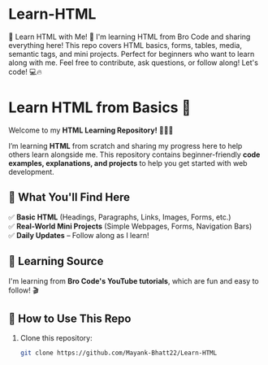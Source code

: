 # Learn-HTML
🚀 Learn HTML with Me! 🚀  I'm learning HTML from Bro Code and sharing everything here! This repo covers HTML basics, forms, tables, media, semantic tags, and mini projects. Perfect for beginners who want to learn along with me. Feel free to contribute, ask questions, or follow along! Let's code! 💻🔥
# Learn HTML from Basics 🚀  

Welcome to my **HTML Learning Repository!** 👨‍💻🔥  

I’m learning **HTML** from scratch and sharing my progress here to help others learn alongside me. This repository contains beginner-friendly **code examples, explanations, and projects** to help you get started with web development.  

## 📌 What You'll Find Here  
✅ **Basic HTML** (Headings, Paragraphs, Links, Images, Forms, etc.)   
✅ **Real-World Mini Projects** (Simple Webpages, Forms, Navigation Bars)  
✅ **Daily Updates** – Follow along as I learn!  

## 🎥 Learning Source  
I'm learning from **Bro Code's YouTube tutorials**, which are fun and easy to follow! 🎬  

## 📂 How to Use This Repo  
1. Clone this repository:  
   ```sh
   git clone https://github.com/Mayank-Bhatt22/Learn-HTML
